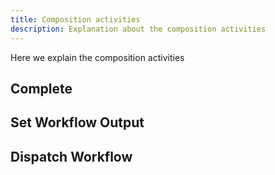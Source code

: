 ```yaml
---
title: Composition activities
description: Explanation about the composition activities
---
```


Here we explain the composition activities

## Complete

## Set Workflow Output

## Dispatch Workflow

